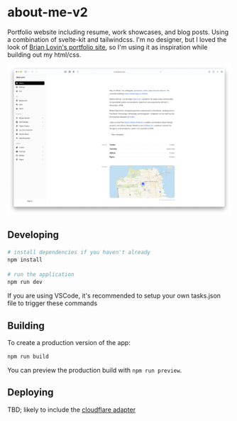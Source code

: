 # about-me-v2

Portfolio website including resume, work showcases, and blog posts. Using a combination of svelte-kit and tailwindcss. I'm no designer, but I loved the look of [Brian Lovin's portfolio site](https://brianlovin.com), so I'm using it as inspiration while building out my html/css.

![](website-inspiration.png)

## Developing

```bash
# install dependencies if you haven't already
npm install

# run the application
npm run dev
```

If you are using VSCode, it's recommended to setup your own tasks.json file to trigger these commands

## Building

To create a production version of the app:

```bash
npm run build
```

You can preview the production build with `npm run preview`.

## Deploying

TBD; likely to include the [cloudflare adapter](https://kit.svelte.dev/docs/adapters)
